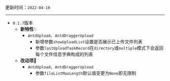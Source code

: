 更新时间：`2022-04-10`

---

- `0.1.7`版本
  - **新特性**✨
    - `AntdUpload`、`AntdDraggerUpload`
      - 新增参数`showUploadList`设置是否展示已上传文件列表
      - 参数`lastUploadTaskRecord`在`directory`或`multiple`模式下会返回每个文件信息字典构成的列表
  - **改动项**🎩
    - `AntdUpload`、`AntdDraggerUpload`
      - 参数`fileListMaxLength`默认值变更为`None`即无限制

